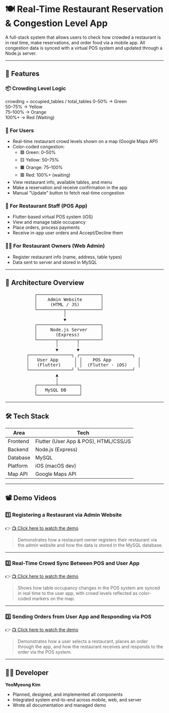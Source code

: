 # 🍽️ Real-Time Restaurant Reservation & Congestion Level App

A full-stack system that allows users to check how crowded a restaurant is in real time, make reservations, and order food via a mobile app. All congestion data is synced with a virtual POS system and updated through a Node.js server.

---

## 📌 Features

### 📦 Crowding Level Logic
crowding = occupied_tables / total_tables
0–50%     → Green  
50–75%    → Yellow  
75–100%   → Orange  
100%+     → Red (Waiting)

### 👤 For Users
- Real-time restaurant crowd levels shown on a map (Google Maps API)
- Color-coded congestion:
  - 🟩 Green: 0–50%
  - 🟨 Yellow: 50–75%
  - 🟧 Orange: 75–100%
  - 🟥 Red: 100%+ (waiting)
- View restaurant info, available tables, and menu
- Make a reservation and receive confirmation in the app
- Manual "Update" button to fetch real-time congestion

### 🧾 For Restaurant Staff (POS App)
- Flutter-based virtual POS system (iOS)
- View and manage table occupancy
- Place orders, process payments
- Receive in-app user orders and Accept/Decline them

### 🧑‍💻 For Restaurant Owners (Web Admin)
- Register restaurant info (name, address, table types)
- Data sent to server and stored in MySQL

---

## 🧩 Architecture Overview

<pre>
           ┌────────────────────────┐
           │    Admin Website       │
           │     (HTML / JS)        │
           └──────────┬─────────────┘
                      │
                      ▼
           ┌────────────────────────┐
           │     Node.js Server     │
           │       (Express)        │
           └───────┬───────┬────────┘
                   │       │
                   ▼       ▼
        ┌────────────────┐ ┌────────────────────┐
        │   User App      │ │    POS App          │
        │   (Flutter)     │ │  (Flutter - iOS)    │
        └────────────────┘ └────────────────────┘
                   ▲
                   │
           ┌───────┴────────┐
           │   MySQL DB     │
           └────────────────┘
</pre>

---

## 🛠 Tech Stack

| Area        | Tech                                   |
|-------------|----------------------------------------|
| Frontend    | Flutter (User App & POS), HTML/CSS/JS |
| Backend     | Node.js (Express)                     |
| Database    | MySQL                                  |
| Platform    | iOS (macOS dev)                        |
| Map API     | Google Maps API                        |

---

## 📽 Demo Videos

### 1️⃣ Registering a Restaurant via Admin Website
👉 [📺 Click here to watch the demo](https://github.com/zpdl768/restaurant-project/issues/1)  
> Demonstrates how a restaurant owner registers their restaurant via the admin website and how the data is stored in the MySQL database.

---

### 2️⃣ Real-Time Crowd Sync Between POS and User App
👉 [📺 Click here to watch the demo](https://github.com/user-attachments/assets/fccff311-fba6-43ad-8df6-924420c3b5c2)  
> Shows how table occupancy changes in the POS system are synced in real time to the user app, with crowd levels reflected as color-coded markers on the map.

---

### 3️⃣ Sending Orders from User App and Responding via POS
👉 [📺 Click here to watch the demo](https://github.com/user-attachments/assets/92f16d1c-859c-4028-aaef-83c567a4d040)  
> Demonstrates how a user selects a restaurant, places an order through the app, and how the restaurant receives and responds to the order via the POS system.

---

## 🧑‍🎓 Developer

**YeoMyeong Kim**

- Planned, designed, and implemented all components  
- Integrated system end-to-end across mobile, web, and server  
- Wrote all documentation and managed demo

